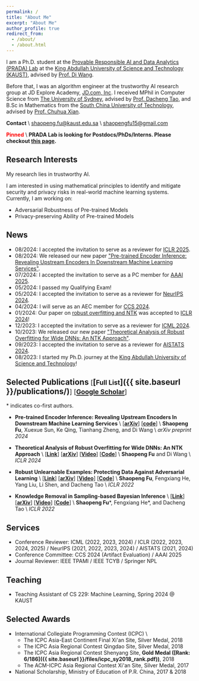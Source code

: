 ```yaml
---
permalink: /
title: "About Me"
excerpt: "About Me"
author_profile: true
redirect_from: 
  - /about/
  - /about.html
---
```


<!--I am currently a remote research intern in the [Provable Responsible AI and Data Analytics (PRADA) Lab](http://www.pradalab.org/) at the [King Abdullah University of Science and Technology (KAUST)](https://www.kaust.edu.sa/), under the supervision of Prof. [Di Wang](https://shao3wangdi.github.io/).-->

I am a Ph.D. student at the [Provable Responsible AI and Data Analytics (PRADA) Lab](https://pradalab1.github.io/) at the [King Abdullah University of Science and Technology (KAUST)](https://www.kaust.edu.sa/), advised by [Prof. Di Wang](https://shao3wangdi.github.io/).

Before that, I was an algorithm engineer at the trustworthy AI research group at JD Explore Academy, [JD.com, Inc](https://corporate.jd.com/).
I received MPhil in Computer Science from [The University of Sydney](https://www.sydney.edu.au/), advised by [Prof. Dacheng Tao](https://scholar.google.com/citations?user=RwlJNLcAAAAJ), and B.Sc in Mathematics from the [South China University of Technology](https://www.scut.edu.cn/en/), advised by [Prof. Chuhua Xian](https://chuhuaxian.github.io/).



**Contact** \\
[shaopeng.fu@kaust.edu.sa](mailto:shaopeng.fu@kaust.edu.sa) \\
[shaopengfu15@gmail.com](mailto:shaopengfu15@gmail.com)


<!--~~**I am currently looking for a PhD position. If you are interested, please do not hesitate to drop me an email ([shaopengfu15@gmail.com](mailto:shaopengfu15@gmail.com))!**~~-->
<!--drop me an email (shaopengfu15 [at] gmail [dot] com)!**-->


<span style="color:red"> **Pinned** </span> \\
**PRADA Lab is looking for Postdocs/PhDs/Interns. Please checkout [this page](https://pradalab1.github.io/opening.html).**


## Research Interests
My research lies in trustworthy AI.
<!--especially the security and privacy aspects of machine learning.-->
I am interested in using mathematical principles to identify and mitigate security and privacy risks in real-world machine learning systems.
Currently, I am working on:
- Adversarial Robustness of Pre-trained Models
- Privacy-preserving Ability of Pre-trained Models




## News
- 08/2024: I accepted the invitation to serve as a reviewer for [ICLR 2025](https://openreview.net/group?id=ICLR.cc/2025/Conference).
- 08/2024: We released our new paper ["Pre-trained Encoder Inference: Revealing Upstream Encoders In Downstream Machine Learning Services"](https://www.arxiv.org/abs/2408.02814).
- 07/2024: I accepted the invitation to serve as a PC member for [AAAI 2025](https://openreview.net/group?id=AAAI.org/2025/Conference).
- 05/2024: I passed my Qualifying Exam!
- 05/2024: I accepted the invitation to serve as a reviewer for [NeurIPS 2024](https://openreview.net/group?id=NeurIPS.cc/2024/Conference).
- 04/2024: I will serve as an AEC member for [CCS 2024](https://www.sigsac.org/ccs/CCS2024/).
- 01/2024: Our paper on [robust overfitting and NTK](https://openreview.net/forum?id=1op5YGZu8X) was accepted to [ICLR 2024](https://openreview.net/group?id=ICLR.cc/2024/Conference)!
- 12/2023: I accepted the invitation to serve as a reviewer for [ICML 2024](https://openreview.net/group?id=ICML.cc/2024/Conference).
- 10/2023: We released our new paper ["Theoretical Analysis of Robust Overfitting for Wide DNNs: An NTK Approach"](https://arxiv.org/abs/2310.06112).
- 09/2023: I accepted the invitation to serve as a reviewer for [AISTATS 2024](https://aistats.org/aistats2024/).
- 08/2023: I started my Ph.D. journey at the [King Abdullah University of Science and Technology](https://www.kaust.edu.sa/)!
<div style="display:none">
- 08/2023: I accepted the invitation to serve as a reviewer for [ICLR 2024](https://openreview.net/group?id=ICLR.cc/2024/Conference).
- 05/2023: I started a research internship at the [PRADA Lab](http://www.pradalab.org/) @ [KAUST](https://www.kaust.edu.sa/), hosted by [Prof. Di Wang](https://shao3wangdi.github.io/)!
- 03/2023: I accepted the invitation to serve as a reviewer for [NeurIPS 2023](https://openreview.net/group?id=NeurIPS.cc/2023/Conference).
- 12/2022: I accepted the invitation to serve as a reviewer for [ICML 2023](https://openreview.net/group?id=ICML.cc/2023/Conference).
- 07/2022: I accepted the invitation to serve as a reviewer for [ICLR 2023](https://openreview.net/group?id=ICLR.cc/2023/Conference).
- 03/2022: I accepted the invitation to serve as a reviewer for [NeurIPS 2022](https://openreview.net/group?id=NeurIPS.cc/2022/Conference).
- 01/2022: Two papers were accepted to [ICLR 2022](https://openreview.net/group?id=ICLR.cc/2022/Conference)!
</div>



## Selected Publications <small><span style="font-weight:normal;">[</span></small>[<small>Full List</small>]({{ site.baseurl }}/publications/)<small><span style="font-weight:normal;">]</span></small> <small><span style="font-weight:normal;">[</span></small>[<small>Google Scholar</small>](https://scholar.google.com/citations?user=i7cWm4gAAAAJ)<small><span style="font-weight:normal;">]</span></small>

\* indicates co-first authors.

- **Pre-trained Encoder Inference: Revealing Upstream Encoders In Downstream Machine Learning Services** \\
  [[**arXiv**](https://www.arxiv.org/abs/2408.02814)]
  [[**code**](https://github.com/fshp971/encoder-inference)] \\
  **Shaopeng Fu**, Xuexue Sun, Ke Qing, Tianhang Zheng, and Di Wang \\
  *arXiv preprint 2024*

- **Theoretical Analysis of Robust Overfitting for Wide DNNs: An NTK Approach** \\
  [[**Link**](https://openreview.net/forum?id=1op5YGZu8X)]
  [[**arXiv**](https://arxiv.org/abs/2310.06112)]
  [[**Video**](https://iclr.cc/virtual/2024/poster/19570)]
  [[**Code**](https://github.com/fshp971/adv-ntk)] \\
  **Shaopeng Fu** and Di Wang \\
  *ICLR 2024*

- **Robust Unlearnable Examples: Protecting Data Against Adversarial Learning** \\
  [[**Link**](https://openreview.net/forum?id=baUQQPwQiAg)]
  [[**arXiv**](https://arxiv.org/abs/2203.14533)]
  [[**Video**](https://iclr.cc/virtual/2022/poster/6035)]
  [[**Code**](https://github.com/fshp971/robust-unlearnable-examples)] \\
  **Shaopeng Fu**, Fengxiang He, Yang Liu, Li Shen, and Dacheng Tao \\
  *ICLR 2022*

- **Knowledge Removal in Sampling-based Bayesian Inference** \\
  [[**Link**](https://openreview.net/forum?id=dTqOcTUOQO)]
  [[**arXiv**](https://arxiv.org/abs/2203.12964)]
  [[**Video**](https://iclr.cc/virtual/2022/poster/6020)]
  [[**Code**](https://github.com/fshp971/mcmc-unlearning)] \\
  **Shaopeng Fu**\*, Fengxiang He\*, and Dacheng Tao \\
  *ICLR 2022*



## Services
- Conference Reviewer: ICML (2022, 2023, 2024) / ICLR (2022, 2023, 2024, 2025) / NeurIPS (2021, 2022, 2023, 2024) / AISTATS (2021, 2024)
- Conference Committee: CCS 2024 (Artifact Evaluation) / AAAI 2025
- Journal Reviewer: IEEE TPAMI / IEEE TCYB / Springer NPL


## Teaching
- Teaching Assistant of CS 229: Machine Learning, Spring 2024 @ KAUST


## Selected Awards
- International Collegiate Programming Contest (ICPC) \\
  - The ICPC Asia-East Continent Final Xi'an Site, Silver Medal, 2018
  - The ICPC Asia Regional Contest Qingdao Site, Silver Medal, 2018
  - The ICPC Asia Regional Contest Shenyang Site, **Gold Medal ([Rank: 6/186]({{ site.baseurl }}/files/icpc_sy2018_rank.pdf))**, 2018
  - The ACM-ICPC Asia Regional Contest Xi'an Site, Silver Medal, 2017
- National Scholarship, Ministry of Education of P.R. China, 2017 & 2018

<!--  - The ICPC Asia Regional Contest Shenyang Site, **Gold Medal ([Rank: 6/186](https://icpc.global/regionals/finder/shenyang-2018/standings))**, 2018-->

